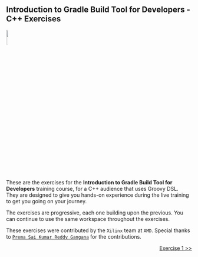 ## Introduction to Gradle Build Tool for Developers - C++ Exercises

<p align="left">
<img width="10%" height="10%" src="https://user-images.githubusercontent.com/120980/174325546-8558160b-7f16-42cb-af0f-511849f22ebc.png">
</p>

These are the exercises for the **Introduction to Gradle Build Tool for Developers**
training course, for a C++ audience that uses Groovy DSL. They are designed to give
you hands-on experience during the live training to get you going on your journey.

The exercises are progressive, each one building upon the previous. You can
continue to use the same workspace throughout the exercises.

These exercises were contributed by the `Xilinx` team at `AMD`. Special thanks to
[`Prema Sai Kumar Reddy Gangana`](https://github.com/premgangana-xlnx) for the
contributions.

<p align="right">
<a href="https://github.com/gradle/build-tool-training-exercises/tree/main/Introduction_to_Gradle_Build_Tool_for_Developers/cpp/exercise1">Exercise 1 >></a>
</p>
